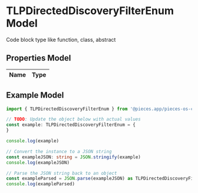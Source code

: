 
# TLPDirectedDiscoveryFilterEnum Model

Code block type like function, class, abstract

## Properties Model

Name | Type
------------ | -------------

## Example Model

```typescript
import { TLPDirectedDiscoveryFilterEnum } from '@pieces.app/pieces-os-client'

// TODO: Update the object below with actual values
const example: TLPDirectedDiscoveryFilterEnum = {
}

console.log(example)

// Convert the instance to a JSON string
const exampleJSON: string = JSON.stringify(example)
console.log(exampleJSON)

// Parse the JSON string back to an object
const exampleParsed = JSON.parse(exampleJSON) as TLPDirectedDiscoveryFilterEnum
console.log(exampleParsed)
```


